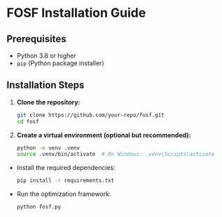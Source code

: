 # FOSF Installation Guide

## Prerequisites

- Python 3.8 or higher
- `pip` (Python package installer)

## Installation Steps

1. **Clone the repository:**
   ```bash
   git clone https://github.com/your-repo/fosf.git
   cd fosf

2. **Create a virtual environment (optional but recommended):**
   ```bash
   python -m venv .venv
   source .venv/bin/activate  # On Windows: .venv\Scripts\activate

- Install the required dependencies:
   ```bash
   pip install -r requirements.txt

- Run the optimization framework:
   ```bash
   python fosf.py
